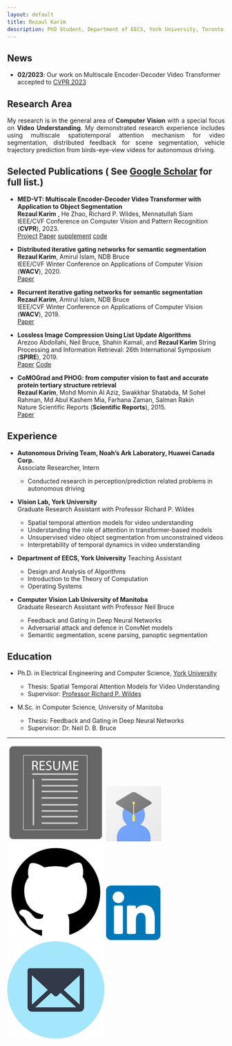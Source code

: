 ```yaml
---
layout: default
title: Rezaul Karim
description: PhD Student, Department of EECS, York University, Toronto, Canada. <br> <a title="Resume" href="/my/includes/resume.pdf"><img class="svg-social-icon" src="/my/includes/resume_icon.png"></a> <a title="Google Scholar" href="https://scholar.google.com/citations?hl=en&user=sgKzrSgAAAAJ&view_op=list_works&sortby=pubdate"><img class="svg-social-icon" src="/my/includes/avatar_scholar_128.png"></a> <a title="Github" href="https://github.com/rkyuca"><img class="svg-social-icon" src="/my/includes/github_icon_black.png"></a> <a title="LinkedIn" href="https://www.linkedin.com/in/rezaulkarimyu/"><img class="svg-social-icon" src="/my/includes/linkedin_icon_square.png"></a> <a title="Email" href="mailto:karimr31@yorku.ca"><img class="svg-social-icon" src="/my/includes/email_icon_blue.png"></a>
---
```




## News   
* **02/2023**: Our work on Multiscale Encoder-Decoder Video Transformer accepted to [CVPR 2023](https://cvpr2023.thecvf.com)

## Research Area
<p style="text-align: justify">
My research is in the general area of <b>Computer Vision</b> with a special focus on <b>Video Understanding</b>. My  demonstrated research experience includes using multiscale spatiotemporal attention mechanism for video segmentation, distributed feedback for scene segmentation, vehicle trajectory prediction from birds-eye-view videos for autonomous driving.
</p>

<!--
## Highlights
* 7 years of research and development experience on various industry and academic projects
* Hands-on experience in implementing novel models for research experiments focused in a wide varieties of computer vision problems with a strong peer-reviewed publication track record
* Deep understanding of the theories behind machine learning, deep learning, CNN, transformers, spatiotemporal oriented energy networks, and computer vision algorithms
* Good understanding of latest academic computer vision papers, and the state-of-the-art algorithms for a wide variety of problems in image and video understanding tasks
* Demonstrated experience in implementing computer vision algorithms for the task of classification, object detection, semantic segmentation, video object segmentation, action recognition, and adversarial attack/defense
on CNN using standard libraries (OpenCV, NumPy, SciPy, scikit-learn) and popular deep learning frameworks (PyTorch, TensorFlow, and Keras)
-->

## Selected Publications ( See [Google Scholar](https://scholar.google.com/citations?view_op=list_works&hl=en&hl=en&user=sgKzrSgAAAAJ&sortby=pubdate)  for full list.)  

*  **MED-VT: Multiscale Encoder-Decoder Video Transformer with Application to Object Segmentation**  
**Rezaul Karim** , He Zhao, Richard P. Wildes, Mennatullah Siam  
IEEE/CVF Conference on Computer Vision and Pattern Recognition (**CVPR**), 2023.  
[Project](./medvt/index.html) [Paper](https://openaccess.thecvf.com/content/CVPR2023/papers/Karim_MED-VT_Multiscale_Encoder-Decoder_Video_Transformer_With_Application_To_Object_Segmentation_CVPR_2023_paper.pdf) [supplement](https://openaccess.thecvf.com/content/CVPR2023/supplemental/Karim_MED-VT_Multiscale_Encoder-Decoder_CVPR_2023_supplemental.pdf)  [code](https://github.com/rkyuca/medvt)

* **Distributed iterative gating networks for semantic segmentation**     
**Rezaul Karim**, Amirul Islam, NDB Bruce   
IEEE/CVF Winter Conference on Applications of Computer Vision (**WACV**), 2020.   
[Paper](https://openaccess.thecvf.com/content_WACV_2020/papers/Karim_Distributed_Iterative_Gating_Networks_for_Semantic_Segmentation_WACV_2020_paper.pdf)


* **Recurrent iterative gating networks for semantic segmentation**   
**Rezaul Karim**, Amirul Islam, NDB Bruce   
IEEE/CVF Winter Conference on Applications of Computer Vision (**WACV**), 2019.   
[Paper](https://ieeexplore.ieee.org/stamp/stamp.jsp?arnumber=8658560)


* **Lossless Image Compression Using List Update Algorithms**   
Arezoo Abdollahi, Neil Bruce, Shahin Kamali, and **Rezaul Karim**
String Processing and Information Retrieval: 26th International Symposium (**SPIRE**), 2019.  
[Paper](https://link.springer.com/chapter/10.1007/978-3-030-32686-9_2) [Code](https://github.com/rkyuca/lossless_image_compression)

* **CoMOGrad and PHOG: from computer vision to fast and accurate protein tertiary structure retrieval**   
**Rezaul Karim**, Mohd Momin Al Aziz, Swakkhar Shatabda, M Sohel Rahman, Md Abul Kashem Mia, Farhana Zaman, Salman Rakin   
Nature Scientific Reports (**Scientific Reports**), 2015.  
[Paper](https://www.nature.com/articles/srep13275)



## Experience 

*  **Autonomous Driving Team, Noah’s Ark Laboratory, Huawei Canada Corp.**  
Associate Researcher, Intern   
    * Conducted research in perception/prediction related problems in autonomous driving      


* **Vision Lab, York University**  
Graduate Research Assistant with Professor Richard P. Wildes
  * Spatial temporal attention models for video understanding
  * Understanding the role of attention in transformer-based models
  * Unsupervised video object segmentation from unconstrained videos
  * Interpretability of temporal dynamics in video understanding                  


* **Department of EECS, York University**
Teaching Assistant
  * Design and Analysis of Algorithms
  * Introduction to the Theory of Computation
  * Operating Systems     


* **Computer Vision Lab University of Manitoba**   
Graduate Research Assistant with Professor Neil Bruce
  * Feedback and Gating in Deep Neural Networks
  * Adversarial attack and defence in ConvNet models
  * Semantic segmentation, scene parsing, panoptic segmentation    


## Education

* Ph.D. in Electrical Engineering and Computer Science, [York University](https://lassonde.yorku.ca/eecs/)
  * Thesis: Spatial Temporal Attention Models for Video Understanding
  * Supervisor: [Professor Richard P. Wildes](https://lassonde.yorku.ca/users/wildes)                
  

*  M.Sc. in Computer Science, University of Manitoba
    * Thesis: Feedback and Gating in Deep Neural Networks
    * Supervisor: Dr. Neil D. B. Bruce                    

***
<a title="Resume" href="/my/includes/resume.pdf"><img class="svg-social-icon" src="./my/includes/resume_icon.png"></a>
<a title="Google Scholar" href="https://scholar.google.com/citations?hl=en&user=sgKzrSgAAAAJ&view_op=list_works&sortby=pubdate"><img class="svg-social-icon" src="./my/includes/avatar_scholar_128.png"></a>
<a title="Github" href="https://github.com/rkyuca"><img class="svg-social-icon" src="./my/includes/github_icon_black.png"></a>
<a title="LinkedIn" href="https://www.linkedin.com/in/rezaulkarimyu/"><img class="svg-social-icon" src="./my/includes/linkedin_icon_square.png"></a>
<a title="Email" href="mailto:karimr31@yorku.ca"><img class="svg-social-icon" src="./my/includes/email_icon_blue.png"></a>


